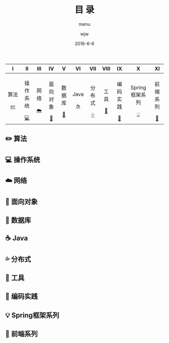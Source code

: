﻿---
layout:     post                  
title:      目 录      
subtitle:   menu         
date:       2016-6-6             
author:     wjw                   
header-img: img/post-bg-rwd.jpg  
catalog: true   
stickie: false                       
tags:                             
- 目录 
---
  

<div>
<table>
<thead>
<tr>
<th align="center">Ⅰ</th>
<th align="center">Ⅱ</th>
<th align="center">Ⅲ</th>
<th align="center">Ⅳ</th>
<th align="center">Ⅴ</th>
<th align="center">Ⅵ</th>
<th align="center">Ⅶ</th>
<th align="center">Ⅷ</th>
<th align="center">Ⅸ</th>
<th align="center">Ⅹ</th>
<th align="center">Ⅺ</th>
</tr>
</thead>
<tbody>
<tr>
<td align="center" style="white-space:nowrap"><p>算法</p><a href="#算法-pencil2">✏️</a></td>

<td align="center"><p>操作系统</P><a href="#操作系统-computer">💻</a></td>

<td align="center"><p>网络</p><a href="#网络-cloud">☁️</a></td>

<td align="center"><p>面向对象</p><a href="#面向对象-couple">👫</a></td>

<td align="center"><p>数据库</p><a href="#数据库-floppy_disk">💾</a></td>

<td align="center"><p>Java</p> <a href="#java-coffee">☕️</a></td>

<td align="center"><p>分布式</p> <a href="#分布式-sweat_drops">💦</a></td>

<td align="center"><p>工具</p><a href="#工具-hammer">🔨</a></td>

<td align="center"><p>编码实践</p><a href="#编码实践-speak_no_evil">🙊</a></td>


<td align="center"><p>Spring框架系列</p>
        <a href="#Spring">💡</a>
    </td>
    
<td align="center"><p>前端系列</p>
        <a href="#Web">📝</a>
    </td>
</tr>
</tbody>
</table>
</div>

## <a id="算法-pencil2" class="anchor" aria-hidden="true" href="#算法-pencil2"></a> ✏️ 算法

## <a id="操作系统-computer" class="anchor" aria-hidden="true" href="#操作系统-computer"></a>  💻️ 操作系统

## <a id="网络-cloud" class="anchor" aria-hidden="true" href="#网络-cloud"></a>  ☁️ 网络

## <a id="面向对象-couple" class="anchor" aria-hidden="true" href="#面向对象-couple"></a>  👫 面向对象

## <a id="数据库-floppy_disk" class="anchor" aria-hidden="true" href="#数据库-floppy_disk"></a>  💾 数据库

## <a id="java-coffee" class="anchor" aria-hidden="true" href="#java-coffee"></a>  ☕️ Java

## <a id="分布式-sweat_drops" class="anchor" aria-hidden="true" href="#分布式-sweat_drops"></a>  💦 分布式

## <a id="工具-hammer" class="anchor" aria-hidden="true" href="#工具-hammer"></a> 🔨 工具

## <a id="编码实践-speak_no_evil" class="anchor" aria-hidden="true" href="#编码实践-speak_no_evil"></a>  🙊 编码实践

## <a id="Spring" class="anchor" aria-hidden="true" href="#Spring"></a>  💡 Spring框架系列

## <a id="Web" class="anchor" aria-hidden="true" href="#Web"></a>  📝 前端系列